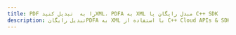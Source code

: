 ---title: PDF را به  تبدیل کنیدXML، PDFA به XML مبدل رایگان یا C++ SDKdescription: تبدیل رایگانPDFA به XML با استفاده از C++ Cloud APIs & SDK همچنین اسناد PDF را در Cloud ایجاد، ویرایش و رندر کنید.---
